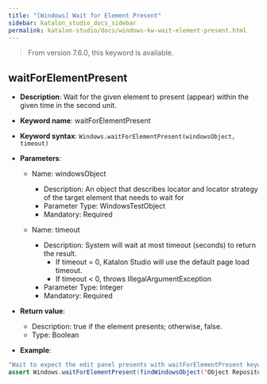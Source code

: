 ```yaml
---
title: "[Windows] Wait for Element Present"
sidebar: katalon_studio_docs_sidebar
permalink: katalon-studio/docs/windows-kw-wait-element-present.html
---
```


> From version 7.6.0, this keyword is available.

## waitForElementPresent

* **Description**: Wait for the given element to present (appear) within the given time in the second unit.
* **Keyword name**: waitForElementPresent
* **Keyword syntax**: `Windows.waitForElementPresent(windowsObject, timeout)`
* **Parameters**:

   * Name: windowsObject
      * Description: An object that describes locator and locator strategy of the target element that needs to wait for
      * Parameter Type: WindowsTestObject
      * Mandatory: Required

   * Name: timeout
      * Description: System will wait at most timeout (seconds) to return the result.
         * If timeout = 0, Katalon Studio will use the default page load timeout.
         * If timeout < 0, throws IllegalArgumentException
      * Parameter Type: Integer
      * Mandatory: Required

* **Return value**:
   * Description: true if the element presents; otherwise, false.
   * Type: Boolean

* **Example**:

```java
"Wait to expect the edit panel presents with waitForElementPresent keyword"
assert Windows.waitForElementPresent(findWindowsObject('Object Repository/Edit') 10)
```
